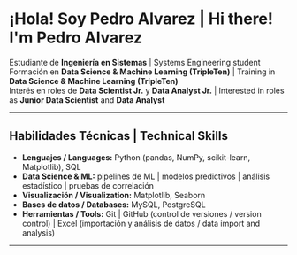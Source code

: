 # ¡Hola! Soy Pedro Alvarez | Hi there! I'm Pedro Alvarez

 Estudiante de **Ingeniería en Sistemas** | Systems Engineering student  
 Formación en **Data Science & Machine Learning (TripleTen)** | Training in **Data Science & Machine Learning (TripleTen)**  
 Interés en roles de **Data Scientist Jr.** y **Data Analyst Jr.** | Interested in roles as **Junior Data Scientist** and **Data Analyst**  

---

##  Habilidades Técnicas | Technical Skills
- **Lenguajes / Languages:** Python (pandas, NumPy, scikit-learn, Matplotlib), SQL  
- **Data Science & ML:** pipelines de ML | modelos predictivos | análisis estadístico | pruebas de correlación  
- **Visualización / Visualization:** Matplotlib, Seaborn  
- **Bases de datos / Databases:** MySQL, PostgreSQL  
- **Herramientas / Tools:** Git | GitHub (control de versiones / version control) | Excel (importación y análisis de datos / data import and analysis)  

---

